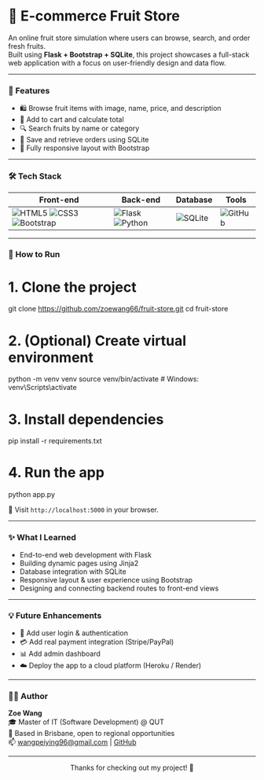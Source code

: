 # 🍊 E-commerce Fruit Store

An online fruit store simulation where users can browse, search, and order fresh fruits.  
Built using **Flask + Bootstrap + SQLite**, this project showcases a full-stack web application with a focus on user-friendly design and data flow.

---

### 🚀 Features

- 🛍️ Browse fruit items with image, name, price, and description  
- 🧺 Add to cart and calculate total  
- 🔍 Search fruits by name or category  
- 💾 Save and retrieve orders using SQLite  
- 📱 Fully responsive layout with Bootstrap

---

### 🛠 Tech Stack

| Front-end | Back-end | Database | Tools |
|-----------|----------|----------|-------|
| ![HTML5](https://img.shields.io/badge/-HTML5-E34F26?logo=html5&logoColor=white&style=flat-square) ![CSS3](https://img.shields.io/badge/-CSS3-1572B6?logo=css3&logoColor=white&style=flat-square) ![Bootstrap](https://img.shields.io/badge/-Bootstrap-7952B3?logo=bootstrap&logoColor=white&style=flat-square) | ![Flask](https://img.shields.io/badge/-Flask-000000?logo=flask&logoColor=white&style=flat-square) ![Python](https://img.shields.io/badge/-Python-3776AB?logo=python&logoColor=white&style=flat-square) | ![SQLite](https://img.shields.io/badge/-SQLite-003B57?logo=sqlite&logoColor=white&style=flat-square) | ![GitHub](https://img.shields.io/badge/-GitHub-181717?logo=github&logoColor=white&style=flat-square) |

---

### 🧪 How to Run

# 1. Clone the project
git clone https://github.com/zoewang66/fruit-store.git
cd fruit-store

# 2. (Optional) Create virtual environment
python -m venv venv
source venv/bin/activate  # Windows: venv\Scripts\activate

# 3. Install dependencies
pip install -r requirements.txt

# 4. Run the app
python app.py

📍 Visit `http://localhost:5000` in your browser.

---

### ✨ What I Learned

- End-to-end web development with Flask  
- Building dynamic pages using Jinja2  
- Database integration with SQLite  
- Responsive layout & user experience using Bootstrap  
- Designing and connecting backend routes to front-end views

---

### 💡 Future Enhancements

- 🔐 Add user login & authentication  
- 💳 Add real payment integration (Stripe/PayPal)  
- 📊 Add admin dashboard  
- ☁️ Deploy the app to a cloud platform (Heroku / Render)

---

### 👩‍💻 Author

**Zoe Wang**  
🎓 Master of IT (Software Development) @ QUT  
📍 Based in Brisbane, open to regional opportunities  
📫 [wangpeiying96@gmail.com](mailto:wangpeiying96@gmail.com) | [GitHub](https://github.com/zoewang66)

---

<p align="center">Thanks for checking out my project! 🌱</p>
